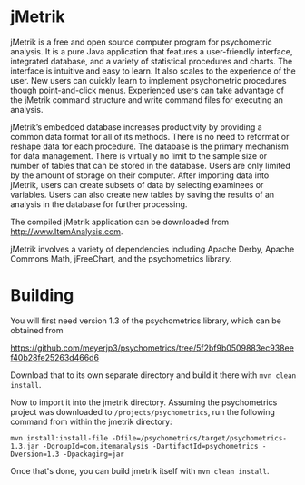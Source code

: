 jMetrik
=======


jMetrik is a free and open source computer program for psychometric analysis. It is a pure Java application that features a user-friendly interface, integrated database, and a variety of statistical procedures and charts. The interface is intuitive and easy to learn. It also scales to the experience of the user. New users can quickly learn to implement psychometric procedures though point-and-click menus. Experienced users can take advantage of the jMetrik command structure and write command files for executing an analysis.

jMetrik’s embedded database increases productivity by providing a common data format for all of its methods. There is no need to reformat or reshape data for each procedure. The database is the primary mechanism for data management. There is virtually no limit to the sample size or number of tables that can be stored in the database. Users are only limited by the amount of storage on their computer. After importing data into jMetrik, users can create subsets of data by selecting examinees or variables. Users can also create new tables by saving the results of an analysis in the database for further processing.



The compiled jMetrik application can be downloaded from <a href="http://www.ItemAnalysis.com">http://www.ItemAnalysis.com</a>.

jMetrik involves a variety of dependencies including Apache Derby, Apache Commons Math, jFreeChart, and the psychometrics library.

Building
========

You will first need version 1.3 of the psychometrics library, which can be obtained from

https://github.com/meyerjp3/psychometrics/tree/5f2bf9b0509883ec938eef40b28fe25263d466d6

Download that to its own separate directory and build it there with `mvn clean install`.

Now to import it into the jmetrik directory. Assuming the psychometrics project was downloaded
to `/projects/psychometrics`, run the following command from within the jmetrik directory:

```
mvn install:install-file -Dfile=/psychometrics/target/psychometrics-1.3.jar -DgroupId=com.itemanalysis -DartifactId=psychometrics -Dversion=1.3 -Dpackaging=jar
```

Once that's done, you can build jmetrik itself with `mvn clean install`.
